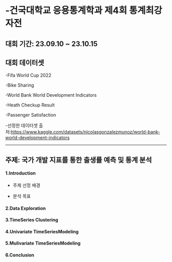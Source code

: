 # -건국대학교 응용통계학과 제4회 통계최강자전

## 대회 기간: 23.09.10 ~ 23.10.15
## 대회 데이터셋
-Fifa World Cup 2022

-Bike Sharing

-World Bank World Development Indicators

-Heath Checkup Result

-Passenger Satisfaction

-선정한 데이터셋 출처:<https://www.kaggle.com/datasets/nicolasgonzalezmunoz/world-bank-world-development-indicators>

------

## 주제: 국가 개발 지표를 통한 출생률 예측 및 통계 분석

#### 1.Introduction
* 주제 선정 배경

* 분석 목표
#### 2.Data Exploration

#### 3.TimeSeries Clustering

#### 4.Univariate TimeSeriesModeling

#### 5.Mulivariate TimeSeriesModeling

#### 6.Conclusion



